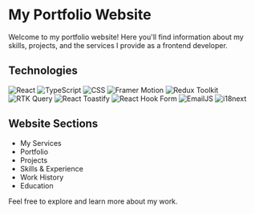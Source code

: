 # My Portfolio Website

Welcome to my portfolio website! Here you'll find information about my skills, projects, and the services I provide as a frontend developer.

## Technologies

![React](https://img.shields.io/badge/-React-61DAFB?style=for-the-badge&logo=react&logoColor=white)
![TypeScript](https://img.shields.io/badge/-TypeScript-007ACC?style=for-the-badge&logo=typescript&logoColor=white)
![CSS](https://img.shields.io/badge/-CSS-1572B6?style=for-the-badge&logo=css3&logoColor=white)
![Framer Motion](https://img.shields.io/badge/-Framer%20Motion-0055FF?style=for-the-badge&logo=framer&logoColor=white)
![Redux Toolkit](https://img.shields.io/badge/-Redux%20Toolkit-764ABC?style=for-the-badge&logo=redux&logoColor=white)
![RTK Query](https://img.shields.io/badge/-RTK%20Query-764ABC?style=for-the-badge&logo=redux&logoColor=white)
![React Toastify](https://img.shields.io/badge/-React%20Toastify-007ACC?style=for-the-badge&logo=react&logoColor=white)
![React Hook Form](https://img.shields.io/badge/-React%20Hook%20Form-EC5990?style=for-the-badge&logo=react&logoColor=white)
![EmailJS](https://img.shields.io/badge/-EmailJS-FF0000?style=for-the-badge&logo=emailjs&logoColor=white)
![i18next](https://img.shields.io/badge/-i18next-26A69A?style=for-the-badge&logo=i18next&logoColor=white)

## Website Sections

- My Services
- Portfolio
- Projects
- Skills & Experience
- Work History
- Education

Feel free to explore and learn more about my work.


